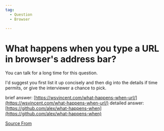 ```yaml
---
tag:
  - Question
  - Browser

---
```

  
# What happens when you type a URL in browser's address bar?

You can talk for a long time for this question.

I'd suggest you first list it up concisely and then dig into the details if time permits, or give the interviewer a chance to pick.

brief answer: [https://wsvincent.com/what-happens-when-url/](https://wsvincent.com/what-happens-when-url/) detailed answer: [https://github.com/alex/what-happens-when](https://github.com/alex/what-happens-when)


[Source From](https://bigfrontend.dev/question/What-happens-after-entering-a-url-in-browser-address-bar)

  